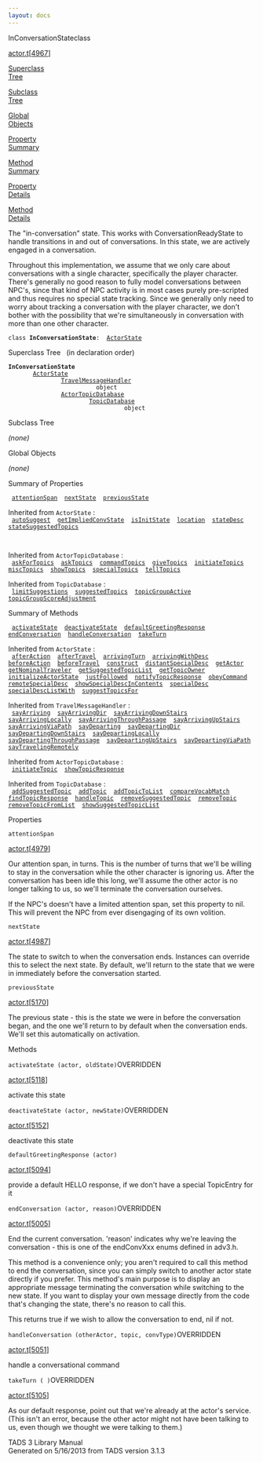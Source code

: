 ```yaml
---
layout: docs
---
```

<span class="title">InConversationState</span><span class="type">class</span>

[actor.t](../file/actor.t.html)\[[4967](../source/actor.t.html#4967)\]

[Superclass  
Tree](#_SuperClassTree_)

[Subclass  
Tree](#_SubClassTree_)

[Global  
Objects](#_ObjectSummary_)

[Property  
Summary](#_PropSummary_)

[Method  
Summary](#_MethodSummary_)

[Property  
Details](#_Properties_)

[Method  
Details](#_Methods_)

<div class="fdesc">

The "in-conversation" state. This works with ConversationReadyState to
handle transitions in and out of conversations. In this state, we are
actively engaged in a conversation.

Throughout this implementation, we assume that we only care about
conversations with a single character, specifically the player
character. There's generally no good reason to fully model conversations
between NPC's, since that kind of NPC activity is in most cases purely
pre-scripted and thus requires no special state tracking. Since we
generally only need to worry about tracking a conversation with the
player character, we don't bother with the possibility that we're
simultaneously in conversation with more than one other character.

`class `**`InConversationState`**` :   `[`ActorState`](../object/ActorState.html)

</div>

<span id="_SuperClassTree_"></span>

<div class="mjhd">

<span class="hdln">Superclass Tree</span>   (in declaration order)

</div>

**`InConversationState`**  
`         `[`ActorState`](../object/ActorState.html)  
`                 `[`TravelMessageHandler`](../object/TravelMessageHandler.html)  
`                         object`  
`                 `[`ActorTopicDatabase`](../object/ActorTopicDatabase.html)  
`                         `[`TopicDatabase`](../object/TopicDatabase.html)  
`                                 object`  
<span id="_SubClassTree_"></span>

<div class="mjhd">

<span class="hdln">Subclass Tree</span>  

</div>

*(none)* <span id="_ObjectSummary_"></span>

<div class="mjhd">

<span class="hdln">Global Objects</span>  

</div>

*(none)* <span id="_PropSummary_"></span>

<div class="mjhd">

<span class="hdln">Summary of Properties</span>  

</div>

` `[`attentionSpan`](#attentionSpan)`  `[`nextState`](#nextState)`  `[`previousState`](#previousState)`  `

Inherited from `ActorState` :  
` `[`autoSuggest`](../object/ActorState.html#autoSuggest)`  `[`getImpliedConvState`](../object/ActorState.html#getImpliedConvState)`  `[`isInitState`](../object/ActorState.html#isInitState)`  `[`location`](../object/ActorState.html#location)`  `[`stateDesc`](../object/ActorState.html#stateDesc)`  `[`stateSuggestedTopics`](../object/ActorState.html#stateSuggestedTopics)`  `

` `

Inherited from `ActorTopicDatabase` :  
` `[`askForTopics`](../object/ActorTopicDatabase.html#askForTopics)`  `[`askTopics`](../object/ActorTopicDatabase.html#askTopics)`  `[`commandTopics`](../object/ActorTopicDatabase.html#commandTopics)`  `[`giveTopics`](../object/ActorTopicDatabase.html#giveTopics)`  `[`initiateTopics`](../object/ActorTopicDatabase.html#initiateTopics)`  `[`miscTopics`](../object/ActorTopicDatabase.html#miscTopics)`  `[`showTopics`](../object/ActorTopicDatabase.html#showTopics)`  `[`specialTopics`](../object/ActorTopicDatabase.html#specialTopics)`  `[`tellTopics`](../object/ActorTopicDatabase.html#tellTopics)`  `

Inherited from `TopicDatabase` :  
` `[`limitSuggestions`](../object/TopicDatabase.html#limitSuggestions)`  `[`suggestedTopics`](../object/TopicDatabase.html#suggestedTopics)`  `[`topicGroupActive`](../object/TopicDatabase.html#topicGroupActive)`  `[`topicGroupScoreAdjustment`](../object/TopicDatabase.html#topicGroupScoreAdjustment)`  `

<span id="_MethodSummary_"></span>

<div class="mjhd">

<span class="hdln">Summary of Methods</span>  

</div>

` `[`activateState`](#activateState)`  `[`deactivateState`](#deactivateState)`  `[`defaultGreetingResponse`](#defaultGreetingResponse)`  `[`endConversation`](#endConversation)`  `[`handleConversation`](#handleConversation)`  `[`takeTurn`](#takeTurn)`  `

Inherited from `ActorState` :  
` `[`afterAction`](../object/ActorState.html#afterAction)`  `[`afterTravel`](../object/ActorState.html#afterTravel)`  `[`arrivingTurn`](../object/ActorState.html#arrivingTurn)`  `[`arrivingWithDesc`](../object/ActorState.html#arrivingWithDesc)`  `[`beforeAction`](../object/ActorState.html#beforeAction)`  `[`beforeTravel`](../object/ActorState.html#beforeTravel)`  `[`construct`](../object/ActorState.html#construct)`  `[`distantSpecialDesc`](../object/ActorState.html#distantSpecialDesc)`  `[`getActor`](../object/ActorState.html#getActor)`  `[`getNominalTraveler`](../object/ActorState.html#getNominalTraveler)`  `[`getSuggestedTopicList`](../object/ActorState.html#getSuggestedTopicList)`  `[`getTopicOwner`](../object/ActorState.html#getTopicOwner)`  `[`initializeActorState`](../object/ActorState.html#initializeActorState)`  `[`justFollowed`](../object/ActorState.html#justFollowed)`  `[`notifyTopicResponse`](../object/ActorState.html#notifyTopicResponse)`  `[`obeyCommand`](../object/ActorState.html#obeyCommand)`  `[`remoteSpecialDesc`](../object/ActorState.html#remoteSpecialDesc)`  `[`showSpecialDescInContents`](../object/ActorState.html#showSpecialDescInContents)`  `[`specialDesc`](../object/ActorState.html#specialDesc)`  `[`specialDescListWith`](../object/ActorState.html#specialDescListWith)`  `[`suggestTopicsFor`](../object/ActorState.html#suggestTopicsFor)`  `

Inherited from `TravelMessageHandler` :  
` `[`sayArriving`](../object/TravelMessageHandler.html#sayArriving)`  `[`sayArrivingDir`](../object/TravelMessageHandler.html#sayArrivingDir)`  `[`sayArrivingDownStairs`](../object/TravelMessageHandler.html#sayArrivingDownStairs)`  `[`sayArrivingLocally`](../object/TravelMessageHandler.html#sayArrivingLocally)`  `[`sayArrivingThroughPassage`](../object/TravelMessageHandler.html#sayArrivingThroughPassage)`  `[`sayArrivingUpStairs`](../object/TravelMessageHandler.html#sayArrivingUpStairs)`  `[`sayArrivingViaPath`](../object/TravelMessageHandler.html#sayArrivingViaPath)`  `[`sayDeparting`](../object/TravelMessageHandler.html#sayDeparting)`  `[`sayDepartingDir`](../object/TravelMessageHandler.html#sayDepartingDir)`  `[`sayDepartingDownStairs`](../object/TravelMessageHandler.html#sayDepartingDownStairs)`  `[`sayDepartingLocally`](../object/TravelMessageHandler.html#sayDepartingLocally)`  `[`sayDepartingThroughPassage`](../object/TravelMessageHandler.html#sayDepartingThroughPassage)`  `[`sayDepartingUpStairs`](../object/TravelMessageHandler.html#sayDepartingUpStairs)`  `[`sayDepartingViaPath`](../object/TravelMessageHandler.html#sayDepartingViaPath)`  `[`sayTravelingRemotely`](../object/TravelMessageHandler.html#sayTravelingRemotely)`  `

Inherited from `ActorTopicDatabase` :  
` `[`initiateTopic`](../object/ActorTopicDatabase.html#initiateTopic)`  `[`showTopicResponse`](../object/ActorTopicDatabase.html#showTopicResponse)`  `

Inherited from `TopicDatabase` :  
` `[`addSuggestedTopic`](../object/TopicDatabase.html#addSuggestedTopic)`  `[`addTopic`](../object/TopicDatabase.html#addTopic)`  `[`addTopicToList`](../object/TopicDatabase.html#addTopicToList)`  `[`compareVocabMatch`](../object/TopicDatabase.html#compareVocabMatch)`  `[`findTopicResponse`](../object/TopicDatabase.html#findTopicResponse)`  `[`handleTopic`](../object/TopicDatabase.html#handleTopic)`  `[`removeSuggestedTopic`](../object/TopicDatabase.html#removeSuggestedTopic)`  `[`removeTopic`](../object/TopicDatabase.html#removeTopic)`  `[`removeTopicFromList`](../object/TopicDatabase.html#removeTopicFromList)`  `[`showSuggestedTopicList`](../object/TopicDatabase.html#showSuggestedTopicList)`  `

<span id="_Properties_"></span>

<div class="mjhd">

<span class="hdln">Properties</span>  

</div>

<span id="attentionSpan"></span>

`attentionSpan`

[actor.t](../file/actor.t.html)\[[4979](../source/actor.t.html#4979)\]

<div class="desc">

Our attention span, in turns. This is the number of turns that we'll be
willing to stay in the conversation while the other character is
ignoring us. After the conversation has been idle this long, we'll
assume the other actor is no longer talking to us, so we'll terminate
the conversation ourselves.

If the NPC's doesn't have a limited attention span, set this property to
nil. This will prevent the NPC from ever disengaging of its own
volition.

</div>

<span id="nextState"></span>

`nextState`

[actor.t](../file/actor.t.html)\[[4987](../source/actor.t.html#4987)\]

<div class="desc">

The state to switch to when the conversation ends. Instances can
override this to select the next state. By default, we'll return to the
state that we were in immediately before the conversation started.

</div>

<span id="previousState"></span>

`previousState`

[actor.t](../file/actor.t.html)\[[5170](../source/actor.t.html#5170)\]

<div class="desc">

The previous state - this is the state we were in before the
conversation began, and the one we'll return to by default when the
conversation ends. We'll set this automatically on activation.

</div>

<span id="_Methods_"></span>

<div class="mjhd">

<span class="hdln">Methods</span>  

</div>

<span id="activateState"></span>

`activateState (actor, oldState)`<span class="rem">OVERRIDDEN</span>

[actor.t](../file/actor.t.html)\[[5118](../source/actor.t.html#5118)\]

<div class="desc">

activate this state

</div>

<span id="deactivateState"></span>

`deactivateState (actor, newState)`<span class="rem">OVERRIDDEN</span>

[actor.t](../file/actor.t.html)\[[5152](../source/actor.t.html#5152)\]

<div class="desc">

deactivate this state

</div>

<span id="defaultGreetingResponse"></span>

`defaultGreetingResponse (actor)`

[actor.t](../file/actor.t.html)\[[5094](../source/actor.t.html#5094)\]

<div class="desc">

provide a default HELLO response, if we don't have a special TopicEntry
for it

</div>

<span id="endConversation"></span>

`endConversation (actor, reason)`<span class="rem">OVERRIDDEN</span>

[actor.t](../file/actor.t.html)\[[5005](../source/actor.t.html#5005)\]

<div class="desc">

End the current conversation. 'reason' indicates why we're leaving the
conversation - this is one of the endConvXxx enums defined in adv3.h.

This method is a convenience only; you aren't required to call this
method to end the conversation, since you can simply switch to another
actor state directly if you prefer. This method's main purpose is to
display an appropriate message terminating the conversation while
switching to the new state. If you want to display your own message
directly from the code that's changing the state, there's no reason to
call this.

This returns true if we wish to allow the conversation to end, nil if
not.

</div>

<span id="handleConversation"></span>

`handleConversation (otherActor, topic, convType)`<span class="rem">OVERRIDDEN</span>

[actor.t](../file/actor.t.html)\[[5051](../source/actor.t.html#5051)\]

<div class="desc">

handle a conversational command

</div>

<span id="takeTurn"></span>

`takeTurn ( )`<span class="rem">OVERRIDDEN</span>

[actor.t](../file/actor.t.html)\[[5105](../source/actor.t.html#5105)\]

<div class="desc">

As our default response, point out that we're already at the actor's
service. (This isn't an error, because the other actor might not have
been talking to us, even though we thought we were talking to them.)

</div>

<div class="ftr">

TADS 3 Library Manual  
Generated on 5/16/2013 from TADS version 3.1.3

</div>
